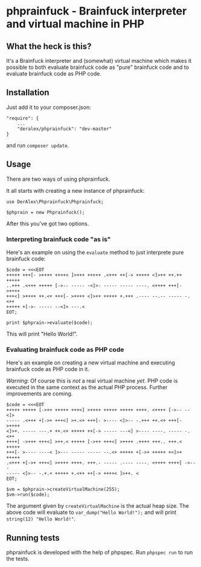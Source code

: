 # phprainfuck - Brainfuck interpreter and virtual machine in PHP

## What the heck is this?
It's a Brainfuck interpreter and (somewhat) virtual machine which makes
it possible to both evaluate brainfuck code as "pure" brainfuck code and
to evaluate brainfuck code as PHP code.

## Installation
Just add it to your composer.json:

    "require": {
        ...
        "deralex/phprainfuck": "dev-master"
    }

and run `composer update`.

## Usage
There are two ways of using phprainfuck.

It all starts with creating a new instance of phprainfuck:

    use DerAlex\Phprainfuck\Phprainfuck;

    $phprain = new Phprainfuck();

After this you've got two options.

### Interpreting brainfuck code "as is"
Here's an example on using the `evaluate` method to just interprete pure brainfuck
code:

    $code = <<<EOT
    +++++ +++[- >++++ ++++< ]>+++ +++++ .<+++ ++[-> +++++ <]>++ ++.++ +++++
    ..+++ .<+++ +++++ [->-- ----- -<]>- ----- ----- ----. <++++ +++[- >++++
    +++<] >++++ ++.<+ +++[- >++++ <]>++ +++++ +.+++ .---- --.-- ----- -.<++
    +++++ +[->- ----- --<]> ---.< 
    EOT;

    print $phprain->evaluate($code);

This will print "Hello World!".

### Evaluating brainfuck code as PHP code
Here's an example on creating a new virtual machine and executing brainfuck
code as PHP code in it.

*Warning*: Of course this is _not_ a real virtual machine _yet_. PHP code is
executed in the same context as the actual PHP process. Further improvements
are coming.

    $code = <<<EOT
    +++++ +++++ [->++ +++++ +++<] >++++ +++++ +++++ ++++. <++++ [->-- --<]>
    ----- .<+++ +[->+ +++<] >+.<+ +++[- >---- <]>-- -.+++ ++.<+ +++[- >++++
    <]>+. ----- ---.+ ++.<+ +++++ ++[-> ----- ---<] >---- ----. ----- -.<++
    ++++[ ->+++ +++<] >++.< +++++ [->++ +++<] >++++ .++++ +++.. +++.< +++++
    +++[- >---- ----< ]>--- ----- ----- --.<+ +++++ +[->+ +++++ +<]>+ +++++
    .<+++ +[->+ +++<] >++++ ++++. +++.- ----- .---- ----. <++++ ++++[ ->---
    ----- <]>-- -.+.+ +++++ +.<++ ++[-> ++++< ]>++. <
    EOT;

    $vm = $phprain->createVirtualMachine(255);
    $vm->run($code);

The argument given by `createVirtualMachine` is the actual heap size.
The above code will evaluate to `var_dump("Hello World!");` and will print
`string(12) "Hello World!"`.


## Running tests
phprainfuck is developed with the help of phpspec. Run `phpspec run` to run
the tests.
